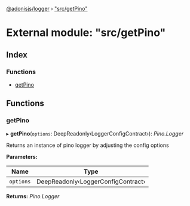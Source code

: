 [@adonisjs/logger](../README.md) › ["src/getPino"](_src_getpino_.md)

# External module: "src/getPino"

## Index

### Functions

* [getPino](_src_getpino_.md#getpino)

## Functions

###  getPino

▸ **getPino**(`options`: DeepReadonly‹LoggerConfigContract›): *Pino.Logger*

Returns an instance of pino logger by adjusting the config options

**Parameters:**

Name | Type |
------ | ------ |
`options` | DeepReadonly‹LoggerConfigContract› |

**Returns:** *Pino.Logger*

